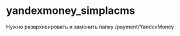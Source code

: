 yandexmoney_simplacms
=====================

Нужно разархивировать и заменить папку /payment/YandexMoney
